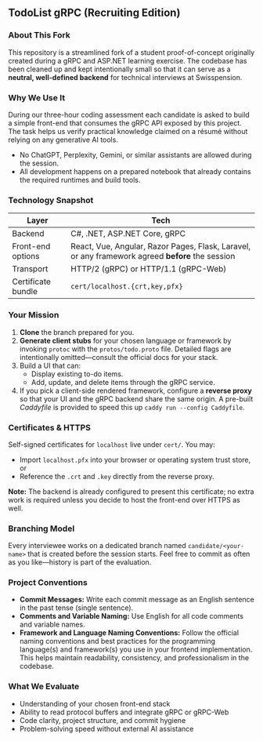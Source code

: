 ## TodoList gRPC (Recruiting Edition)

### About This Fork

This repository is a streamlined fork of a student proof-of-concept originally created during a gRPC and ASP.NET learning exercise. The codebase has been cleaned up and kept intentionally small so that it can serve as a **neutral, well-defined backend** for technical interviews at Swisspension.

### Why We Use It

During our three-hour coding assessment each candidate is asked to build a simple front-end that consumes the gRPC API exposed by this project. The task helps us verify practical knowledge claimed on a résumé without relying on any generative AI tools.

-   No ChatGPT, Perplexity, Gemini, or similar assistants are allowed during the session.
-   All development happens on a prepared notebook that already contains the required runtimes and build tools.

### Technology Snapshot

| Layer              | Tech                                                                                             |
| ------------------ | ------------------------------------------------------------------------------------------------ |
| Backend            | C#, .NET, ASP.NET Core, gRPC                                                                     |
| Front-end options  | React, Vue, Angular, Razor Pages, Flask, Laravel, or any framework agreed **before** the session |
| Transport          | HTTP/2 (gRPC) or HTTP/1.1 (gRPC-Web)                                                             |
| Certificate bundle | `cert/localhost.{crt,key,pfx}`                                                                   |

### Your Mission

1. **Clone** the branch prepared for you.
2. **Generate client stubs** for your chosen language or framework by invoking `protoc` with the `protos/todo.proto` file. Detailed flags are intentionally omitted—consult the official docs for your stack.
3. Build a UI that can:
    - Display existing to-do items.
    - Add, update, and delete items through the gRPC service.
4. If you pick a client-side rendered framework, configure a **reverse proxy** so that your UI and the gRPC backend share the same origin. A pre-built _Caddyfile_ is provided to speed this up `caddy run --config Caddyfile`.

### Certificates & HTTPS

Self-signed certificates for `localhost` live under `cert/`. You may:

-   Import `localhost.pfx` into your browser or operating system trust store, or
-   Reference the `.crt` and `.key` directly from the reverse proxy.

**Note:** The backend is already configured to present this certificate; no extra work is required unless you decide to host the front-end over HTTPS as well.

### Branching Model

Every interviewee works on a dedicated branch named `candidate/<your-name>` that is created before the session starts. Feel free to commit as often as you like—history is part of the evaluation.

### Project Conventions

-   **Commit Messages:** Write each commit message as an English sentence in the past tense (single sentence).
-   **Comments and Variable Naming:** Use English for all code comments and variable names.
-   **Framework and Language Naming Conventions:** Follow the official naming conventions and best practices for the programming language(s) and framework(s) you use in your frontend implementation. This helps maintain readability, consistency, and professionalism in the codebase.

### What We Evaluate

-   Understanding of your chosen front-end stack
-   Ability to read protocol buffers and integrate gRPC or gRPC-Web
-   Code clarity, project structure, and commit hygiene
-   Problem-solving speed without external AI assistance
